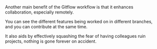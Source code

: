 Another main benefit of the Gitflow workflow is that it enhances collaboration, especially remotely. 

You can see the different features being worked on in different branches, and you can contribute at the same time. 

It also aids by effectively squashing the fear of having colleagues ruin projects, nothing is gone forever on accident.
